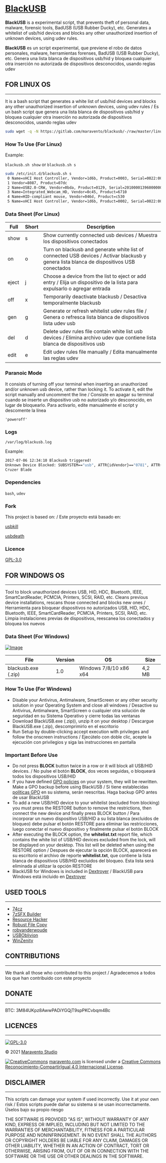 # [BlackUSB](https://www.maravento.com)

**BlackUSB** is a experimental script, that prevents theft of personal data, malware, forensic tools, BadUSB (USB Rubber Ducky), etc. Generates a whitelist of usb/hid devices and blocks any other unauthorized insertion of unknown devices, using udev rules.

**BlackUSB** es un script experimental, que previene el robo de datos personales, malware, herramientas forenses, BadUSB (USB Rubber Ducky), etc. Genera una lista blanca de dispositivos usb/hid y bloquea cualquier otra inserción no autorizada de dispositivos desconocidos, usando reglas udev

## FOR LINUX OS

---

It is a bash script that generates a white list of usb/hid devices and blocks any other unauthorized insertion of unknown devices, using udev rules / Es un bash script que genera una lista blanca de dispositivos usb/hid y bloquea cualquier otra inserción no autorizada de dispositivos desconocidos, usando reglas udev

```bash
sudo wget -q -N https://gitlab.com/maravento/blackusb/-/raw/master/linux/blackusb.sh -O /etc/init.d/blackusb.sh && sudo chmod +x /etc/init.d/blackusb.sh
```

### How To Use (For Linux)

Example:

`blackusb.sh show` or `blackusb.sh s`

```bash
sudo /etc/init.d/blackusb.sh s
 0 Name=xHCI Host Controller, Vendor=1d6b, Product=0003, Serial=0022:00:14.0
 1 Vendor=8087, Product=07dc
 2 Name=USB2.0-CRW, Vendor=0bda, Product=0129, Serial=20100001396000000
 3 Name=Integrated_Webcam_HD, Vendor=0c45, Product=6710
 4 Name=HID-compliant mouse, Vendor=046d, Product=c530
 5 Name=xHCI Host Controller, Vendor=1d6b, Product=0002, Serial=0022:00:14.0
```

### Data Sheet (For Linux)

|Full|Short|Description|
|----|-----|-----------|
|show|s|Show currently connected usb devices / Muestra los dispositivos conectados|
|on|o|Turn on blackusb and generate white list of connected USB devices / Activar blackusb y genera lista blanca de dispositivos USB conectados|
|eject|j|Choose a device from the list to eject or add entry / Elija un dispositivo de la lista para expulsarlo o agregar entrada|
|off|x|Temporarily deactivate blackusb / Desactiva temporalmente blackusb|
|gen|g|Generate or refresh whitelist udev rules file / Genera o refresca lista blanca de dispositivos lista udev usb|
|del|d|Delete udev rules file contain white list usb devices / Elimina archivo udev que contiene lista blanca de dispositivos usb|
|edit|e|Edit udev rules file manually / Edita manualmente las reglas udev|

### Paranoic Mode

It consists of turning off your terminal when inserting an unauthorized and/or unknown usb device, rather than locking it. To activate it, edit the script manually and uncomment the line / Consiste en apagar su terminal cuando se inserte un dispositivo usb no autorizado y/o desconocido, en lugar de bloquearlo. Para activarlo, edite manualmente el script y descomente la línea

`'poweroff'`

### Logs

`/var/log/blackusb.log`

Example:

```bash
2017-07-06 12:34:10 Blackusb triggered!
Unknown Device Blocked: SUBSYSTEM=="usb", ATTR{idVendor}=="0781", ATTR{idProduct}=="5567", ATTR{serial}=="4C530799910104103543"
Cruzer Blade
```

### Dependencies

`bash`, `udev`

### Fork

This project is based on: / Este proyecto está basado en:

[usbkill](https://github.com/hephaest0s/usbkill)

[usbdeath](https://github.com/trpt/usbdeath)

### Licence

[GPL-3.0](https://www.gnu.org/licenses/gpl-3.0.en.html)

## FOR WINDOWS OS

---

Tool to block unauthorized devices USB, HID, HDC, Bluetooth, IEEE, SmartCardReader, PCMCIA, Printers, SCSI, RAID, etc. Cleans previous device installations, rescans those connected and blocks new ones / Herramienta para bloquear dispositivos no autorizados USB, HID, HDC, Bluetooth, IEEE, SmartCardReader, PCMCIA, Printers, SCSI, RAID, etc. Limpia instalaciones previas de dispositivos, reescanea los conectados y bloquea los nuevos

### Data Sheet (For Windows)

[![Image](https://1.bp.blogspot.com/-Y_vVfquMvAE/WsOHgH6kY1I/AAAAAAAAD6Q/PPbPjbEBHH4YJDrcU6tE0ENbhHMroAmRQCLcBGAs/s1600/quick-download.png)](https://gitlab.com/maravento/blackusb/-/raw/master/win/blackusb.zip)

|File|Version|OS|Size|
|----|-------|--|----|
|blackusb.exe (.zip)|1.0|Windows 7/8/10 x86 x64|4,2 MB|

### How To Use (For Windows)

- Disable your Antivirus, Antimalware, SmartScreen or any other security solution in your Operating System and close all windows / Desactive su Antivirus, Antimalware, SmartScreen o cualquier otra solución de seguridad en su Sistema Operativo y cierre todas las ventanas
- Download BlackUSB.exe (.zip)), unzip it on your desktop / Descargue BlackUSB.exe (.zip), descomprimirlo en el escritorio
- Run Setup by double-clicking accept execution with privileges and follow the onscreen instructions / Ejecútelo con doble clic, acepte la ejecución con privilegios y siga las instrucciones en pantalla

### Important Before Use

- Do not press **BLOCK** button twice in a row or it will block all USB/HID devices. / No pulse el botón **BLOCK**, dos veces seguidas, o bloqueará todos los dispositivos USB/HID
- If you have defined [GPO policies](https://en.wikipedia.org/wiki/Group_Policy) on your system, they will be rewritten. Make a GPO backup before using BlackUSB / Si tiene establecidas [políticas GPO](https://es.wikipedia.org/wiki/Directiva_de_Grupo) en su sistema, serán reescritas. Haga backup GPO antes de usar BlackUSB
- To add a new USB/HID device to your whitelist (excluded from blocking) you must press the RESTORE button to remove the restrictions, then connect the new device and finally press BLOCK button / Para incorporar un nuevo dispositivo USB/HID a su lista blanca (excluidos de bloqueo) debe pulsar el botón RESTORE para eliminar las restricciones, luego conectar el nuevo dispositivo y finalmente pulsar el botón BLOCK
- After executing the BLOCK option, the **whitelist.txt** report file, which contains the white list of USB/HID devices excluded from the lock, will be displayed on your desktop. This list will be deleted when using the RESTORE option / Despues de ejecutar la opción BLOCK, aparecerá en su escritorio el archivo de reporte **whitelist.txt**, que contiene la lista blanca de dispositivos USB/HID excluidos del bloqueo. Esta lista será eliminada al utilizar la opción RESTORE
- BlackUSB for Windows is included in [Dextroyer](https://www.maravento.com/p/dxt.html) / BlackUSB para Windows está incluido en [Dextroyer](https://www.maravento.com/p/dxt.html)

## USED TOOLS

---

- [74cz](http://74.cz/es/make-sfx/index.php)
- [7zSFX Builder](https://gitlab.com/maravento/7zsfxbuilder)
- [Resource Hacker](http://www.angusj.com/resourcehacker/)
- [Robust File Copy](https://docs.microsoft.com/en-us/windows-server/administration/windows-commands/robocopy)
- [robvanderwoude](http://www.robvanderwoude.com/)
- [USBOblivion](https://sourceforge.net/projects/usboblivion/)
- [WinZenity](https://github.com/maravento/winzenity)

## CONTRIBUTIONS

---

We thank all those who contributed to this project / Agradecemos a todos los que han contribuido con este proyecto

## DONATE

---

BTC: 3M84UKpz8AwwPADiYGQjT9spPKCvbqm4Bc

## LICENCES

---

[![GPL-3.0](https://img.shields.io/badge/License-GPLv3-blue.svg)](https://www.gnu.org/licenses/gpl.txt)

© 2021 [Maravento Studio](http://www.maravento.com)

[![CreativeCommons](https://licensebuttons.net/l/by-sa/4.0/88x31.png)](http://creativecommons.org/licenses/by-sa/4.0/)
[maravento.com](http://www.maravento.com) is licensed under a [Creative Commons Reconocimiento-CompartirIgual 4.0 Internacional License](http://creativecommons.org/licenses/by-sa/4.0/).

## DISCLAIMER

---

This scripts can damage your system if used incorrectly. Use it at your own risk / Estos scripts puede dañar su sistema si se usan incorrectamente. Úselos bajo su propio riesgo

THE SOFTWARE IS PROVIDED "AS IS", WITHOUT WARRANTY OF ANY KIND, EXPRESS OR IMPLIED, INCLUDING BUT NOT LIMITED TO THE WARRANTIES OF MERCHANTABILITY, FITNESS FOR A PARTICULAR PURPOSE AND NONINFRINGEMENT. IN NO EVENT SHALL THE AUTHORS OR COPYRIGHT HOLDERS BE LIABLE FOR ANY CLAIM, DAMAGES OR OTHER LIABILITY, WHETHER IN AN ACTION OF CONTRACT, TORT OR OTHERWISE, ARISING FROM, OUT OF OR IN CONNECTION WITH THE SOFTWARE OR THE USE OR OTHER DEALINGS IN THE SOFTWARE.
